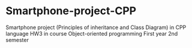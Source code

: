 # Smartphone-project-CPP
Smartphone project (Principles of inheritance and Class Diagram) in CPP language
HW3 in course Object-oriented programming First year 2nd semester
